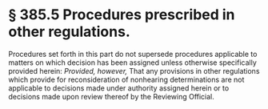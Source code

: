 # § 385.5   Procedures prescribed in other regulations.

Procedures set forth in this part do not supersede procedures applicable to matters on which decision has been assigned unless otherwise specifically provided herein: *Provided, however,* That any provisions in other regulations which provide for reconsideration of nonhearing determinations are not applicable to decisions made under authority assigned herein or to decisions made upon review thereof by the Reviewing Official. 




